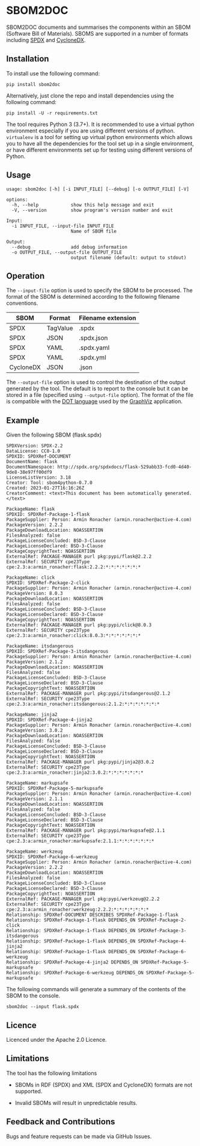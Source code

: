 # SBOM2DOC

SBOM2DOC documents and summarises the components within an SBOM (Software Bill of Materials). SBOMS are supported in a number of formats including
[SPDX](https://www.spdx.org) and [CycloneDX](https://www.cyclonedx.org).

## Installation

To install use the following command:

`pip install sbom2doc`

Alternatively, just clone the repo and install dependencies using the following command:

`pip install -U -r requirements.txt`

The tool requires Python 3 (3.7+). It is recommended to use a virtual python environment especially
if you are using different versions of python. `virtualenv` is a tool for setting up virtual python environments which
allows you to have all the dependencies for the tool set up in a single environment, or have different environments set
up for testing using different versions of Python.

## Usage

```
usage: sbom2doc [-h] [-i INPUT_FILE] [--debug] [-o OUTPUT_FILE] [-V]

options:
  -h, --help            show this help message and exit
  -V, --version         show program's version number and exit

Input:
  -i INPUT_FILE, --input-file INPUT_FILE
                        Name of SBOM file

Output:
  --debug               add debug information
  -o OUTPUT_FILE, --output-file OUTPUT_FILE
                        output filename (default: output to stdout)
```
					
## Operation

The `--input-file` option is used to specify the SBOM to be processed. The format of the SBOM is determined according to
the following filename conventions.

| SBOM      | Format    | Filename extension |
| --------- | --------- |--------------------|
| SPDX      | TagValue  | .spdx              |
| SPDX      | JSON      | .spdx.json         |
| SPDX      | YAML      | .spdx.yaml         |
| SPDX      | YAML      | .spdx.yml          |
| CycloneDX | JSON      | .json              |

The `--output-file` option is used to control the destination of the output generated by the tool. The
default is to report to the console but it can be stored in a file (specified using `--output-file` option).
The format of the file is compatible with the [DOT language](https://graphviz.org/doc/info/lang.html) used by the
[GraphViz](https://graphviz.org/) application.

## Example

Given the following SBOM (flask.spdx)

```
SPDXVersion: SPDX-2.2
DataLicense: CC0-1.0
SPDXID: SPDXRef-DOCUMENT
DocumentName: flask
DocumentNamespace: http://spdx.org/spdxdocs/flask-529abb33-fcd0-4d40-9de8-38e97ff00df9
LicenseListVersion: 3.18
Creator: Tool: sbom4python-0.7.0
Created: 2023-01-27T16:16:26Z
CreatorComment: <text>This document has been automatically generated.</text>

PackageName: flask
SPDXID: SPDXRef-Package-1-flask
PackageSupplier: Person: Armin Ronacher (armin.ronacher@active-4.com)
PackageVersion: 2.2.2
PackageDownloadLocation: NOASSERTION
FilesAnalyzed: false
PackageLicenseConcluded: BSD-3-Clause
PackageLicenseDeclared: BSD-3-Clause
PackageCopyrightText: NOASSERTION
ExternalRef: PACKAGE-MANAGER purl pkg:pypi/flask@2.2.2
ExternalRef: SECURITY cpe23Type cpe:2.3:a:armin_ronacher:flask:2.2.2:*:*:*:*:*:*:*

PackageName: click
SPDXID: SPDXRef-Package-2-click
PackageSupplier: Person: Armin Ronacher (armin.ronacher@active-4.com)
PackageVersion: 8.0.3
PackageDownloadLocation: NOASSERTION
FilesAnalyzed: false
PackageLicenseConcluded: BSD-3-Clause
PackageLicenseDeclared: BSD-3-Clause
PackageCopyrightText: NOASSERTION
ExternalRef: PACKAGE-MANAGER purl pkg:pypi/click@8.0.3
ExternalRef: SECURITY cpe23Type cpe:2.3:a:armin_ronacher:click:8.0.3:*:*:*:*:*:*:*

PackageName: itsdangerous
SPDXID: SPDXRef-Package-3-itsdangerous
PackageSupplier: Person: Armin Ronacher (armin.ronacher@active-4.com)
PackageVersion: 2.1.2
PackageDownloadLocation: NOASSERTION
FilesAnalyzed: false
PackageLicenseConcluded: BSD-3-Clause
PackageLicenseDeclared: BSD-3-Clause
PackageCopyrightText: NOASSERTION
ExternalRef: PACKAGE-MANAGER purl pkg:pypi/itsdangerous@2.1.2
ExternalRef: SECURITY cpe23Type cpe:2.3:a:armin_ronacher:itsdangerous:2.1.2:*:*:*:*:*:*:*

PackageName: jinja2
SPDXID: SPDXRef-Package-4-jinja2
PackageSupplier: Person: Armin Ronacher (armin.ronacher@active-4.com)
PackageVersion: 3.0.2
PackageDownloadLocation: NOASSERTION
FilesAnalyzed: false
PackageLicenseConcluded: BSD-3-Clause
PackageLicenseDeclared: BSD-3-Clause
PackageCopyrightText: NOASSERTION
ExternalRef: PACKAGE-MANAGER purl pkg:pypi/jinja2@3.0.2
ExternalRef: SECURITY cpe23Type cpe:2.3:a:armin_ronacher:jinja2:3.0.2:*:*:*:*:*:*:*

PackageName: markupsafe
SPDXID: SPDXRef-Package-5-markupsafe
PackageSupplier: Person: Armin Ronacher (armin.ronacher@active-4.com)
PackageVersion: 2.1.1
PackageDownloadLocation: NOASSERTION
FilesAnalyzed: false
PackageLicenseConcluded: BSD-3-Clause
PackageLicenseDeclared: BSD-3-Clause
PackageCopyrightText: NOASSERTION
ExternalRef: PACKAGE-MANAGER purl pkg:pypi/markupsafe@2.1.1
ExternalRef: SECURITY cpe23Type cpe:2.3:a:armin_ronacher:markupsafe:2.1.1:*:*:*:*:*:*:*

PackageName: werkzeug
SPDXID: SPDXRef-Package-6-werkzeug
PackageSupplier: Person: Armin Ronacher (armin.ronacher@active-4.com)
PackageVersion: 2.2.2
PackageDownloadLocation: NOASSERTION
FilesAnalyzed: false
PackageLicenseConcluded: BSD-3-Clause
PackageLicenseDeclared: BSD-3-Clause
PackageCopyrightText: NOASSERTION
ExternalRef: PACKAGE-MANAGER purl pkg:pypi/werkzeug@2.2.2
ExternalRef: SECURITY cpe23Type cpe:2.3:a:armin_ronacher:werkzeug:2.2.2:*:*:*:*:*:*:*
Relationship: SPDXRef-DOCUMENT DESCRIBES SPDXRef-Package-1-flask
Relationship: SPDXRef-Package-1-flask DEPENDS_ON SPDXRef-Package-2-click
Relationship: SPDXRef-Package-1-flask DEPENDS_ON SPDXRef-Package-3-itsdangerous
Relationship: SPDXRef-Package-1-flask DEPENDS_ON SPDXRef-Package-4-jinja2
Relationship: SPDXRef-Package-1-flask DEPENDS_ON SPDXRef-Package-6-werkzeug
Relationship: SPDXRef-Package-4-jinja2 DEPENDS_ON SPDXRef-Package-5-markupsafe
Relationship: SPDXRef-Package-6-werkzeug DEPENDS_ON SPDXRef-Package-5-markupsafe

```

The following commands will generate a summary of the contents of the SBOM to the console.

```
sbom2doc --input flask.spdx 
```

## Licence

Licenced under the Apache 2.0 Licence.

## Limitations

The tool has the following limitations

- SBOMs in RDF (SPDX) and XML (SPDX and CycloneDX) formats are not supported.

- Invalid SBOMs will result in unpredictable results.

## Feedback and Contributions

Bugs and feature requests can be made via GitHub Issues.